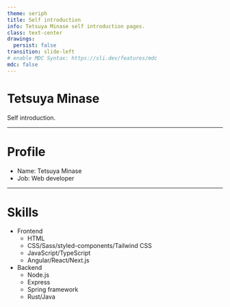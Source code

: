 ```yaml
---
theme: seriph
title: Self introduction
info: Tetsuya Minase self introduction pages.
class: text-center
drawings:
  persist: false
transition: slide-left
# enable MDC Syntax: https://sli.dev/features/mdc
mdc: false
---
```

# Tetsuya Minase
Self introduction.

---

# Profile
* Name: Tetsuya Minase
* Job: Web developer

<Icon />

---

# Skills
* Frontend
  * HTML
  * CSS/Sass/styled-components/Tailwind CSS
  * JavaScript/TypeScript
  * Angular/React/Next.js
* Backend
  * Node.js
  * Express
  * Spring framework
  * Rust/Java

<Icon />
